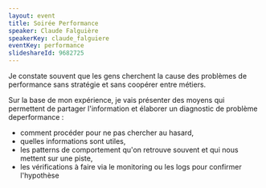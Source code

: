 ```yaml
---
layout: event
title: Soirée Performance
speaker: Claude Falguière
speakerKey: claude_falguiere
eventKey: performance
slideshareId: 9682725
---
```


Je constate souvent que les gens cherchent la cause des problèmes de performance sans stratégie et sans coopérer entre métiers.

Sur la base de mon expérience, je vais présenter des moyens qui permettent de partager l'information et élaborer un diagnostic de problème deperformance : 
- comment procéder pour ne pas chercher au hasard, 
- quelles informations sont utiles, 
- les patterns de comportement qu'on retrouve souvent et qui nous mettent sur une piste, 
- les vérifications à faire via le monitoring ou les logs pour confirmer l'hypothèse